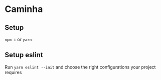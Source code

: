 # Caminha

## Setup

`npm i` or `yarn`

## Setup eslint

Run `yarn eslint --init` and choose the right configurations your project requires
